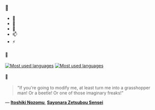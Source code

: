 ### 👋

- 🔭
- 🌱
- 💬
- 📫
- ⚡

#### 🧏

[![Most used languages](https://github-readme-stats-aynah.vercel.app/api/top-langs/?username=aynh&theme=solarized-dark&langs_count=6&layout=compact&hide_title=true)](https://github.com/anuraghazra/github-readme-stats#gh-dark-mode-only)
[![Most used languages](https://github-readme-stats-aynah.vercel.app/api/top-langs/?username=aynh&theme=solarized-light&langs_count=6&layout=compact&hide_title=true)](https://github.com/anuraghazra/github-readme-stats#gh-light-mode-only)

#### 💬

> "If you're going to modify me, at least turn me into a grasshopper man! Or a beetle! Or one of those imaginary freaks!"

&mdash; [**Itoshiki Nozomu**](https://myanimelist.net/character.php?q=Itoshiki%20Nozomu&cat=character), [**Sayonara Zetsubou Sensei**](https://myanimelist.net/search/all?q=Sayonara%20Zetsubou%20Sensei&cat=all)
